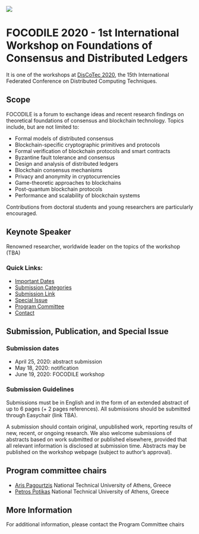 [![](https://www.discotec.org/2020/discotec2020-banner.jpeg)](https://www.discotec.org/2020/)

# FOCODILE 2020 - 1st International Workshop on Foundations of Consensus and Distributed Ledgers


It is one of the workshops at [DisCoTec 2020](https://www.discotec.org/2020/), the 15th International Federated Conference on Distributed Computing Techniques.

## Scope
FOCODILE is a forum to exchange ideas and recent research findings on theoretical foundations of consensus and blockchain technology. Topics include, but are not limited to:

* Formal models of distributed consensus
* Blockchain-specific cryptographic primitives and protocols
* Formal verification of blockchain protocols and smart contracts
* Byzantine fault tolerance and consensus
* Design and analysis of distributed ledgers
* Blockchain consensus mechanisms 
* Privacy and anonymity in cryptocurrencies
* Game-theoretic approaches to blockchains
* Post-quantum blockchain protocols 
* Performance and scalability of blockchain systems


Contributions from doctoral students and young researchers are particularly encouraged.

## Keynote Speaker
Renowned researcher, worldwide leader on the topics of the workshop (TBA)



### Quick Links:
* [Important Dates](https://www.discotec.org/2020/#important-dates)
* [Submission Categories](#submission-categories)
* [Submission Link](#submission-link)
* [Special Issue](#special-issue)
* [Program Committee](#program-committee-chairs)
* [Contact](#more-information)



## Submission, Publication, and Special Issue

### Submission dates
* April 25, 2020: abstract submission
* May 18, 2020: notification
* June 19, 2020: FOCODILE workshop


### Submission Guidelines
Submissions must be in English and in the form of an extended abstract of up to 6 pages (+ 2 pages references). All submissions should be submitted through Easychair (link TBA).

A submission should contain original, unpublished work, reporting results of new, recent, or ongoing research. We also welcome submissions of abstracts based on work submitted or published elsewhere, provided that all relevant information is disclosed at submission time. Abstracts may be published on the workshop webpage (subject to author’s approval). 


## Program committee chairs
* [Aris Pagourtzis](http://www.softlab.ntua.gr/~pagour/) National Technical University of Athens, Greece
* [Petros Potikas](http://www.softlab.ntua.gr/~ppotik/) National Technical University of Athens, Greece



## More Information
For additional information, please contact the Program Committee chairs